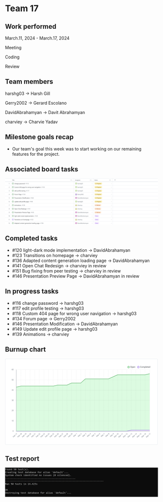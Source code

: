 # Team 17

## Work performed

March.11, 2024 - March.17, 2024

Meeting

Coding

Review

## Team members

harshg03 -> Harsh Gill

Gerry2002 -> Gerard Escolano

DavidAbrahamyan -> Davit Abrahamyan

charviey -> Charvie Yadav

## Milestone goals recap

- Our team's goal this week was to start working on our remaining features for the project.        

## Associated board tasks

![Screenshot](images/ProjectBoardScreenshotWeek22.png)

## Completed tasks
 
- #120 light-dark mode implementation -> DavidAbrahamyan 
- #123 Transitions on homepage -> charviey 
- #136 Adapted content generation loading page -> DavidAbrahamyan
- #141 Open Chat Redesign -> charviey in review 
- #151 Bug fixing from peer testing -> charviey in review
- #146 Presentation Preview Page -> DavidAbrahamyan in review

## In progress tasks

- #116 change password -> harshg03
- #117 edit profile testing -> harshg03 
- #118 Custom 404 page for wrong user navigation -> harshg03
- #134 Forum page -> Gerry2002
- #146 Presentation Modification -> DavidAbrahamyan 
- #149 Update edit profile page -> harshg03
- #139 Animations -> charviey 


## Burnup chart

![Screenshot](images/burnupchartweek22.png)

## Test report

![Screenshot](images/TestsPassingWeek16.png) 
